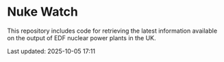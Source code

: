 # Nuke Watch

This repository includes code for retrieving the latest information available on the output of EDF nuclear power plants in the UK.

Last updated: 2025-10-05 17:11